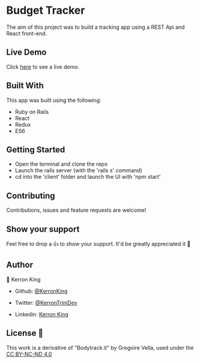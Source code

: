 # Budget Tracker

The aim of this project was to build a tracking app using a REST Api and React front-end.

## Live Demo

Click [here]() to see a live demo.

## Built With

This app was built using the following:
- Ruby on Rails
- React
- Redux
- ES6

## Getting Started

* Open the terminal and clone the repo
* Launch the rails server (with the 'rails s' command)
* cd into the 'client' folder and launch the UI with 'npm start'

## Contributing

Contributions, issues and feature requests are welcome!

## Show your support

Feel free to drop a :+1: to show your support. It'd be greatly appreciated it :pray:

## Author

:bust_in_silhouette: Kerron King

* Github: [@KerronKing](https://github.com/KerronKing)

* Twitter: [@KerronTriniDev](https://twitter.com/kerrontrinidev)

* Linkedin: [Kerron King](linkedin.com/in/kerron-shawn-king)

## License :memo:

This work is a derivative of "Bodytrack.it" by Gregoire Vella, used under
the [CC BY-NC-ND 4.0](https://creativecommons.org/licenses/by-nc-nd/4.0/)